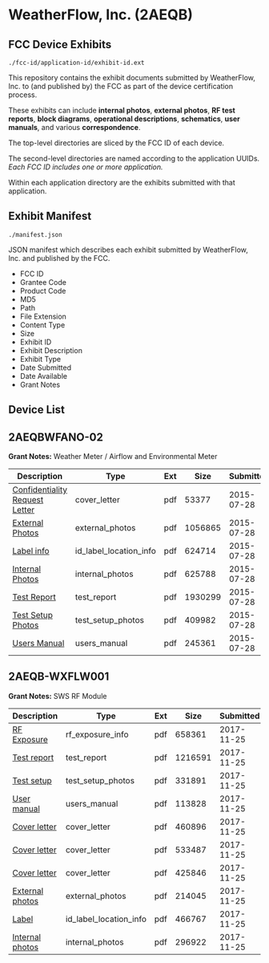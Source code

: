 # WeatherFlow, Inc. (2AEQB)
## FCC Device Exhibits

```
./fcc-id/application-id/exhibit-id.ext
```

This repository contains the exhibit documents submitted by WeatherFlow, Inc. to (and published by) the FCC as part of the device certification process.

These exhibits can include **internal photos**, **external photos**, **RF test reports**, **block diagrams**, **operational descriptions**, **schematics**, **user manuals**, and various **correspondence**.

The top-level directories are sliced by the FCC ID of each device.

The second-level directories are named according to the application UUIDs. *Each FCC ID includes one or more application.*

Within each application directory are the exhibits submitted with that application. 

## Exhibit Manifest

```
./manifest.json
```

JSON manifest which describes each exhibit submitted by WeatherFlow, Inc. and published by the FCC.

- FCC ID
- Grantee Code
- Product Code
- MD5
- Path
- File Extension
- Content Type
- Size
- Exhibit ID
- Exhibit Description
- Exhibit Type
- Date Submitted
- Date Available
- Grant Notes

## Device List
## 2AEQBWFANO-02
**Grant Notes:** Weather Meter / Airflow and Environmental Meter

| Description | Type | Ext | Size | Submitted | Available |
| ----------- | ---- | --- | ---- | --------- | --------- |
| [Confidentiality Request Letter](2AEQBWFANO-02/3085e81f4cd117bf4615601af23ddcf0/2694104.pdf) | cover_letter | pdf | 53377 | 2015-07-28 | 2015-07-28 |
| [External Photos](2AEQBWFANO-02/3085e81f4cd117bf4615601af23ddcf0/2694103.pdf) | external_photos | pdf | 1056865 | 2015-07-28 | 2015-07-28 |
| [Label info](2AEQBWFANO-02/3085e81f4cd117bf4615601af23ddcf0/2694101.pdf) | id_label_location_info | pdf | 624714 | 2015-07-28 | 2015-07-28 |
| [Internal Photos](2AEQBWFANO-02/3085e81f4cd117bf4615601af23ddcf0/2694105.pdf) | internal_photos | pdf | 625788 | 2015-07-28 | 2015-07-28 |
| [Test Report](2AEQBWFANO-02/3085e81f4cd117bf4615601af23ddcf0/2694102.pdf) | test_report | pdf | 1930299 | 2015-07-28 | 2015-07-28 |
| [Test Setup Photos](2AEQBWFANO-02/3085e81f4cd117bf4615601af23ddcf0/2694106.pdf) | test_setup_photos | pdf | 409982 | 2015-07-28 | 2015-07-28 |
| [Users Manual](2AEQBWFANO-02/3085e81f4cd117bf4615601af23ddcf0/2694107.pdf) | users_manual | pdf | 245361 | 2015-07-28 | 2015-07-28 |
## 2AEQB-WXFLW001
**Grant Notes:** SWS RF Module

| Description | Type | Ext | Size | Submitted | Available |
| ----------- | ---- | --- | ---- | --------- | --------- |
| [RF Exposure](2AEQB-WXFLW001/f2a82e107fe9cab8011767eaf79383c3/3652533.pdf) | rf_exposure_info | pdf | 658361 | 2017-11-25 | 2017-11-25 |
| [Test report](2AEQB-WXFLW001/f2a82e107fe9cab8011767eaf79383c3/3652535.pdf) | test_report | pdf | 1216591 | 2017-11-25 | 2017-11-25 |
| [Test setup](2AEQB-WXFLW001/f2a82e107fe9cab8011767eaf79383c3/3652536.pdf) | test_setup_photos | pdf | 331891 | 2017-11-25 | 2017-11-25 |
| [User manual](2AEQB-WXFLW001/f2a82e107fe9cab8011767eaf79383c3/3652537.pdf) | users_manual | pdf | 113828 | 2017-11-25 | 2017-11-25 |
| [Cover letter](2AEQB-WXFLW001/f2a82e107fe9cab8011767eaf79383c3/3652526.pdf) | cover_letter | pdf | 460896 | 2017-11-25 | 2017-11-25 |
| [Cover letter](2AEQB-WXFLW001/f2a82e107fe9cab8011767eaf79383c3/3652527.pdf) | cover_letter | pdf | 533487 | 2017-11-25 | 2017-11-25 |
| [Cover letter](2AEQB-WXFLW001/f2a82e107fe9cab8011767eaf79383c3/3652528.pdf) | cover_letter | pdf | 425846 | 2017-11-25 | 2017-11-25 |
| [External photos](2AEQB-WXFLW001/f2a82e107fe9cab8011767eaf79383c3/3652529.pdf) | external_photos | pdf | 214045 | 2017-11-25 | 2017-11-25 |
| [Label](2AEQB-WXFLW001/f2a82e107fe9cab8011767eaf79383c3/3652530.pdf) | id_label_location_info | pdf | 466767 | 2017-11-25 | 2017-11-25 |
| [Internal photos](2AEQB-WXFLW001/f2a82e107fe9cab8011767eaf79383c3/3652531.pdf) | internal_photos | pdf | 296922 | 2017-11-25 | 2017-11-25 |
